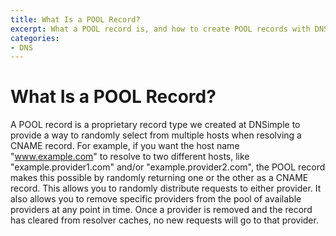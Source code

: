 ```yaml
---
title: What Is a POOL Record?
excerpt: What a POOL record is, and how to create POOL records with DNSimple.
categories:
- DNS
---
```


# What Is a POOL Record?

A POOL record is a proprietary record type we created at DNSimple to provide a way to randomly select from multiple hosts when resolving a CNAME record. For example, if you want the host name "www.example.com" to resolve to two different hosts, like "example.provider1.com" and/or "example.provider2.com", the POOL record makes this possible by randomly returning one or the other as a CNAME record. This allows you to randomly distribute requests to either provider. It also allows you to remove specific providers from the pool of available providers at any point in time. Once a provider is removed and the record has cleared from resolver caches, no new requests will go to that provider.
